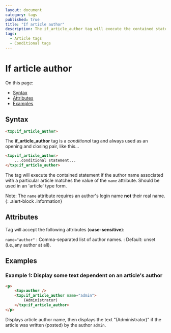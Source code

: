 ```yaml
---
layout: document
category: tags
published: true
title: "If article author"
description: The if_article_author tag will execute the contained statement if the author name associated with a particular article matches.
tags:
  - Article tags
  - Conditional tags
---
```


# If article author

On this page:

* [Syntax](#syntax)
* [Attributes](#attributes)
* [Examples](#examples)

## Syntax

~~~ html
<txp:if_article_author>
~~~

The **if_article_author** tag is a *conditional* tag and always used as an opening and closing pair, like this...

~~~ html
<txp:if_article_author>
    ...conditional statement...
</txp:if_article_author>
~~~

The tag will execute the contained statement if the author name associated with a particular article matches the value of the `name` attribute. Should be used in an 'article' type form.

Note: The `name` attribute requires an author's login name **not** their real name.
{: .alert-block .information}

## Attributes

Tag will accept the following attributes (**case-sensitive**):

`name="author"`
: Comma-separated list of author names.
: Default: unset (i.e.,any author at all).

## Examples

### Example 1: Display some text dependent on an article's author

~~~ html
<p>
    <txp:author />
    <txp:if_article_author name="admin">
        (Administrator)
    </txp:if_article_author>
</p>
~~~

Displays article author name, then displays the text "(Administrator)" if the article was written (posted) by the author `admin`.
